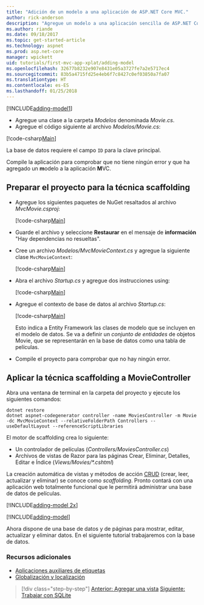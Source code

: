```yaml
---
title: "Adición de un modelo a una aplicación de ASP.NET Core MVC."
author: rick-anderson
description: "Agregue un modelo a una aplicación sencilla de ASP.NET Core."
ms.author: riande
ms.date: 09/18/2017
ms.topic: get-started-article
ms.technology: aspnet
ms.prod: asp.net-core
manager: wpickett
uid: tutorials/first-mvc-app-xplat/adding-model
ms.openlocfilehash: 32677b8232e907e8431e05a3727fe7a2e5717ec4
ms.sourcegitcommit: 83b5a4715fd25e4eb6f7c8427c0ef03850a7fa07
ms.translationtype: HT
ms.contentlocale: es-ES
ms.lasthandoff: 01/25/2018
---
```

[!INCLUDE[adding-model1](../../includes/mvc-intro/adding-model1.md)]

* Agregue una clase a la carpeta *Modelos* denominada *Movie.cs*.
* Agregue el código siguiente al archivo *Modelos/Movie.cs*:

[!code-csharp[Main](../../tutorials/first-mvc-app/start-mvc/sample/MvcMovie/Models/MovieNoEF.cs?name=snippet_1)]

La base de datos requiere el campo `ID` para la clave principal. 

Compile la aplicación para comprobar que no tiene ningún error y que ha agregado un **m**odelo a la aplicación **M**VC.

## <a name="prepare-the-project-for-scaffolding"></a>Preparar el proyecto para la técnica scaffolding

- Agregue los siguientes paquetes de NuGet resaltados al archivo *MvcMovie.csproj*:
             
   [!code-csharp[Main](start-mvc/sample/MvcMovie/MvcMovie.csproj?highlight=7,10)]

- Guarde el archivo y seleccione **Restaurar** en el mensaje de **información** "Hay dependencias no resueltas".
- Cree un archivo *Modelos/MvcMovieContext.cs* y agregue la siguiente clase `MvcMovieContext`:

   [!code-csharp[Main](start-mvc/sample/MvcMovie/Models/MvcMovieContext.cs)]
   
- Abra el archivo *Startup.cs* y agregue dos instrucciones using:

   [!code-csharp[Main](start-mvc/sample/MvcMovie/Startup.cs?name=snippet1&highlight=1,2)]

- Agregue el contexto de base de datos al archivo *Startup.cs*:

   [!code-csharp[Main](start-mvc/sample/MvcMovie/Startup.cs?name=snippet2&highlight=6-7)]

  Esto indica a Entity Framework las clases de modelo que se incluyen en el modelo de datos. Se va a definir un *conjunto de entidades* de objetos Movie, que se representarán en la base de datos como una tabla de películas.

- Compile el proyecto para comprobar que no hay ningún error.

## <a name="scaffold-the-moviecontroller"></a>Aplicar la técnica scaffolding a MovieController

Abra una ventana de terminal en la carpeta del proyecto y ejecute los siguientes comandos:

```
dotnet restore
dotnet aspnet-codegenerator controller -name MoviesController -m Movie -dc MvcMovieContext --relativeFolderPath Controllers --useDefaultLayout --referenceScriptLibraries 
```
El motor de scaffolding crea lo siguiente:

* Un controlador de películas (*Controllers/MoviesController.cs*)
* Archivos de vistas de Razor para las páginas Crear, Eliminar, Detalles, Editar e Índice (*Views/Movies/\*.cshtml*)

La creación automática de vistas y métodos de acción [CRUD](https://wikipedia.org/wiki/Create,_read,_update_and_delete) (crear, leer, actualizar y eliminar) se conoce como *scaffolding*. Pronto contará con una aplicación web totalmente funcional que le permitirá administrar una base de datos de películas.

[!INCLUDE[adding-model 2x](../../includes/mvc-intro/adding-model2xp.md)]

[!INCLUDE[adding-model](../../includes/mvc-intro/adding-model3.md)]

Ahora dispone de una base de datos y de páginas para mostrar, editar, actualizar y eliminar datos. En el siguiente tutorial trabajaremos con la base de datos.

### <a name="additional-resources"></a>Recursos adicionales

* [Aplicaciones auxiliares de etiquetas](xref:mvc/views/tag-helpers/intro)
* [Globalización y localización](xref:fundamentals/localization)

>[!div class="step-by-step"]
[Anterior: Agregar una vista](adding-view.md)
[Siguiente: Trabajar con SQLite](working-with-sql.md)
